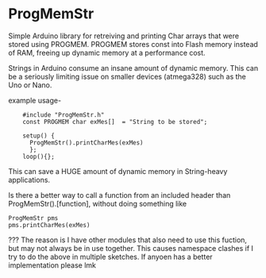 # ProgMemStr
Simple Arduino library for retreiving and printing Char arrays that were stored using PROGMEM.
PROGMEM stores const into Flash memory instead of RAM, freeing up dynamic memory at a performance cost.

Strings in Arduino consume an insane amount of dynamic memory.
This can be a seriously limiting issue on smaller devices (atmega328) such as the Uno or Nano.

  example usage-
  
        #include "ProgMemStr.h"
        const PROGMEM char exMes[]  = "String to be stored";
        
        setup() {
          ProgMemStr().printCharMes(exMes)
          };
        loop(){};

  This can save a HUGE amount of dynamic memory in String-heavy applications.
  
Is there a better way to call a function from an included header than ProgMemStr().[function], without doing something like

    ProgMemStr pms
    pms.printCharMes(exMes)

???
The reason is I have other modules that also need to use this fuction, but may not always be in use together. This causes namespace clashes if I try to do the above in multiple sketches. If anyoen has a better implementation please lmk
